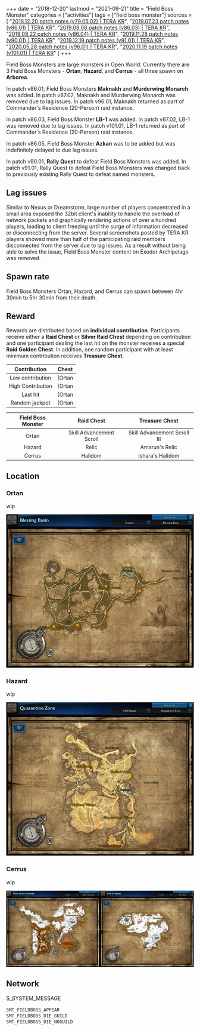 +++
date = "2018-12-20"
lastmod = "2021-09-21"
title = "Field Boss Monster"
categories = ["activities"]
tags = ["field boss monster"]
sources = [
  "[2018.12.20 patch notes (v79.05.02) | TERA KR](/en/patch/2018/v79-05-02)",
  "[2019.07.23 patch notes (v86.01) | TERA KR](/en/patch/2019/v86-01)",
  "[2019.08.08 patch notes (v86.03) | TERA KR](/en/patch/2019/v86-03)",
  "[2019.08.22 patch notes (v86.04) | TERA KR](/en/patch/2019/v86-04)",
  "[2019.11.28 patch notes (v90.01) | TERA KR](/en/patch/2019/v90-01)",
  "[2019.12.19 patch notes (v91.01) | TERA KR](/en/patch/2019/v91-01)",
  "[2020.05.28 patch notes (v96.01) | TERA KR](/en/patch/2020/v96-01)",
  "[2020.11.19 patch notes (v101.01) | TERA KR](/en/patch/2020/v101-01)"
]
+++

[loc_ortan]: /images/activities/fieldBoss_loc_ortan.png
[loc_hazard]: /images/activities/fieldBoss_loc_hazard.png
[loc_cerrus]: /images/activities/fieldBoss_loc_cerrus.png

Field Boss Monsters are large monsters in Open World. Currently there are 3 Field Boss Monsters - **Ortan**, **Hazard**, and **Cerrus** - all three spawn on **Arborea**.

In patch v86.01, Field Boss Monsters **Maknakh** and **Murderwing Monarch** was added. In patch v87.02, Maknakh and Murderwing Monarch was removed due to lag issues. In patch v96.01, Maknakh returned as part of Commander's Residence (20-Person) raid instance.

In patch v86.03, Field Boss Monster **LB-1** was added. In patch v87.02, LB-1 was removed due to lag issues. In patch v101.01, LB-1 returned as part of Commander's Residence (20-Person) raid instance.

In patch v86.05, Field Boss Monster **Azkan** was to be added but was indefinitely delayed to due lag issues.

In patch v90.01, **Rally Quest** to defeat Field Boss Monsters was added. In patch v91.01, Rally Quest to defeat Field Boss Monsters was changed back to previously existing Rally Quest to defeat named monsters.

## Lag issues

Similar to Nexus or Dreamstorm, large number of players concentrated in a small area exposed the 32bit client's inability to handle the overload of network packets and graphically rendering actions of over a hundred players, leading to client freezing until the surge of information decreased or disconnecting from the server. Several screenshots posted by TERA KR players showed more than half of the participating raid members disconnected from the server due to lag issues. As a result without being able to solve the issue, Field Boss Monster content on Exodor Archipelago was removed. 

## Spawn rate

Field Boss Monsters Ortan, Hazard, and Cerrus can spawn between 4hr 30min to 5hr 30min from their death.

## Reward

Rewards are distributed based on **individual contribution**. Participants receive either a **Raid Chest** or **Silver Raid Chest** depending on contribution and one participant dealing the last hit on the monster receives a special **Raid Golden Chest**. In addition, one random participant with at least minimum contribution receives **Treasure Chest**.

| Contribution | Chest |
| :-: | :-: |
| Low contribution | [Ortan | Hazard | Cerrus] Raid Chest |
| High Contribution | [Ortan | Hazard | Cerrus] Raid Silver Chest |
| Last hit | [Ortan | Hazard | Cerrus] Raid Golden Chest |
| Random jackpot | [Ortan | Hazard | Cerrus] Treasure Chest |

| Field Boss Monster | Raid Chest | Treasure Chest |
| :-: | :-: | :-: |
| Ortan | Skill Advancement Scroll | Skill Advancement Scroll III |
| Hazard | Relic | Amarun's Relic |
| Cerrus | Halidom | Ishara's Halidom |

## Location

### Ortan
wip

![loc_ortan]

### Hazard
wip

![loc_hazard]

### Cerrus
wip

![loc_cerrus]

## Network

S_SYSTEM_MESSAGE

```
SMT_FIELDBOSS_APPEAR
SMT_FIELDBOSS_DIE_GUILD
SMT_FIELDBOSS_DIE_NOGUILD
```
